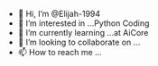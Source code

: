 - 👋 Hi, I’m @Elijah-1994
- 👀 I’m interested in ...Python Coding 
- 🌱 I’m currently learning ...at AiCore
- 💞️ I’m looking to collaborate on ...
- 📫 How to reach me ...

<!---
Elijah-1994/Elijah-1994 is a ✨ special ✨ repository because its `README.md` (this file) appears on your GitHub profile.
You can click the Preview link to take a look at your changes.
--->
